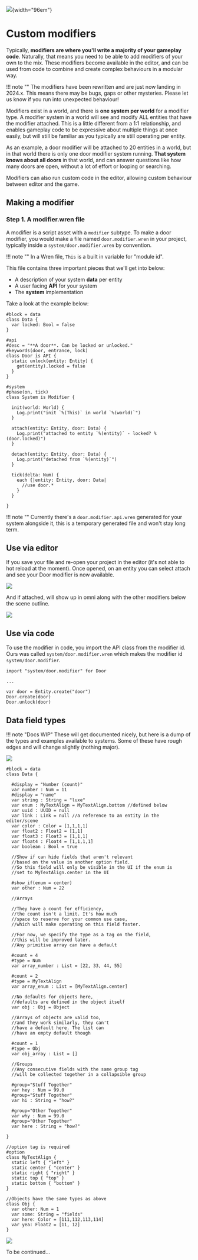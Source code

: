 ![](../../images/luxe-dark.svg){width="96em"}

# Custom modifiers

Typically, **modifiers are where you'll write a majority of your gameplay code**.
Naturally, that means you need to be able to add modifiers of your own to the mix.
These modifiers become available in the editor, and can be used from code to
combine and create complex behaviours in a modular way.

!!! note ""
    The modifiers have been rewritten and are just now landing in 2024.x.
    This means there may be bugs, gaps or other mysteries. Please let
    us know if you run into unexpected behaviour!

Modifiers exist in a world, and there is **one system per world** for a modifier type.
A modifier system in a world will see and modify ALL entities that have the modifier attached.
This is a little different from a 1:1 relationship, and enables gameplay code to be expressive
about multiple things at once easily, but will still be familiar as you typically are still operating per entity.

As an example, a door modifier will be attached to 20 entities in a world, but in that world 
there is only one door modifier system running. **That system knows about all doors** in that world, and 
can answer questions like how many doors are open, without a lot of effort or looping or searching.

Modifiers can also run custom code in the editor, allowing custom behaviour between editor and the game.

## Making a modifier

### Step 1. A modifier.wren file

A modifier is a script asset with a `modifier` subtype. To make a door modifier,
you would make a file named `door.modifier.wren` in your project, typically inside
a `system/door.modifier.wren` by convention.

!!! note ""
    In a Wren file, `This` is a built in variable for "module id".

This file contains three important pieces that we'll get into below:

  - A description of your system **data** per entity
  - A user facing **API** for your system
  - The **system** implementation

Take a look at the example below:

```wren
#block = data
class Data {
  var locked: Bool = false
}

#api
#desc = "**A door**. Can be locked or unlocked."
#keywords(door, entrance, lock)
class Door is API {
  static unlock(entity: Entity) {
    get(entity).locked = false
  }
}

#system
#phase(on, tick)
class System is Modifier {

  init(world: World) {
    Log.print("init `%(This)` in world `%(world)`")
  }

  attach(entity: Entity, door: Data) {
    Log.print("attached to entity `%(entity)` - locked? %(door.locked)")
  }

  detach(entity: Entity, door: Data) {
    Log.print("detached from `%(entity)`")
  }

  tick(delta: Num) {
    each {|entity: Entity, door: Data|
      //use door.*
    } 
  }
  
}
```

!!! note ""
    Currently there's a `door.modifier.api.wren` generated for your system alongside it, this 
    is a temporary generated file and won't stay long term.

## Use via editor

If you save your file and re-open your project in the editor (it's not able to hot reload at the moment).
Once opened, on an entity you can select attach and see your Door modifier is now available.

![](../../images/tutorial/modifiers/attaching.png)

And if attached, will show up in omni along with the other modifiers below the scene outline.

![](../../images/tutorial/modifiers/attached.png)

## Use via code 

To use the modifier in code, you import the API class from the modifier id. Ours was called
`system/door.modifier.wren` which makes the modifier id `system/door.modifier`.

```wren
import "system/door.modifier" for Door

...

var door = Entity.create("door")
Door.create(door)
Door.unlock(door)
```

## Data field types

!!! note "Docs WIP"
    These will get documented nicely, but here is a dump of the types and examples available
    to systems. Some of these have rough edges and will change slightly (nothing major).

![](../../images/tutorial/modifiers/fields.png)


```wren
#block = data
class Data {

  #display = "Number (count)"
  var number : Num = 11
  #display = "name"
  var string : String = "luxe" 
  var enum : MyTextAlign = MyTextAlign.bottom //defined below
  var uuid : UUID = null
  var link : Link = null //a reference to an entity in the editor/scene
  var color : Color = [1,1,1,1]
  var float2 : Float2 = [1,1]
  var float3 : Float3 = [1,1,1]
  var float4 : Float4 = [1,1,1,1]
  var boolean : Bool = true

  //Show if can hide fields that aren't relevant
  //based on the value in another option field.
  //So this field will only be visible in the UI if the enum is 
  //set to MyTextAlign.center in the UI 

  #show_if(enum = center)
  var other : Num = 22
  
  //Arrays
  
  //They have a count for efficiency,
  //the count isn't a limit. It's how much
  //space to reserve for your common use case,
  //which will make operating on this field faster.

  //For now, we specify the type as a tag on the field,
  //this will be improved later.
  //Any primitive array can have a default

  #count = 4
  #type = Num
  var array_number : List = [22, 33, 44, 55]

  #count = 2
  #type = MyTextAlign
  var array_enum : List = [MyTextAlign.center]

  //No defaults for objects here, 
  //defaults are defined in the object itself
  var obj : Obj = Object
  
  //Arrays of objects are valid too,
  //and they work similarly, they can't
  //have a default here. The list can 
  //have an empty default though

  #count = 1
  #type = Obj
  var obj_array : List = []

  //Groups
  //Any consecutive fields with the same group tag 
  //will be collected together in a collapsible group

  #group="Stuff Together"
  var hey : Num = 99.0
  #group="Stuff Together"
  var hi : String = "how?" 

  #group="Other Together"
  var why : Num = 99.0
  #group="Other Together"
  var here : String = "how?" 

}

//option tag is required
#option
class MyTextAlign {
  static left { "left" }
  static center { "center" }
  static right { "right" }
  static top { "top" }
  static bottom { "bottom" }
}

//Objects have the same types as above
class Obj {
  var other: Num = 1
  var some: String = "fields"
  var here: Color = [111,112,113,114]
  var yea: Float2 = [11, 12]
}
```

![](../../images/tutorial/modifiers/groups.png)

To be continued...
